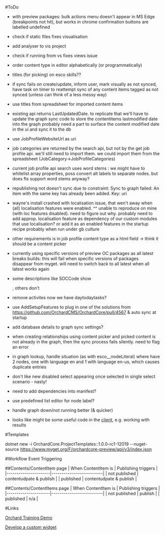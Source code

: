 #ToDo

* with preview packages:
bulk actions menu doesn't appear in MS Edge (breakpoints not hit), but works in chrome
confirmation buttons are labelled undefined

* check if static files fixes visualisation
* add analyser to vis project
* check if running from vs fixes views issue
* order content type in editor alphabetically (or programmatically)
* titles (for picking) on esco skills??
* if sync fails on create/update, inform user, mark visually as not synced, have task on timer to reattempt sync of any content items tagged as not synced (unless can think of a less messy way)
* use titles from spreadsheet for imported content items
* existing api returns LastUpdatedDate. to replicate that we'll have to update the graph sync code to store the contentitems lastmodified date into the graph
  probably need a part to surface the content modified date in the ui and sync it to the db
* use JobProfileWebsiteUrl as uri
* job categories are returned by the search api, but not by the get job profile api. we'll still need to import them. we could import them from the spreadsheet (JobCategory->JobProfileCategories)
* current job profile api search uses word stems : we might have to whitelist array properties, poss convert alt labels to separate nodes. but does fts support word stems anyway?
* republishing not doesn't sync due to constraint:
    Sync to graph failed: An item with the same key has already been added. Key: uri
* wayne's install crashed with localisation issue, that wen't away when (all) localisation features were enabled.
^^ unable to reproduce on mine (with loc features disabled). need to figure out why. probably need to add approp. localisation feature as dependency of our custom modules that use localisation? or add it as an enabled features in the startup recipe
probably when run under gb culture
* other requirements is in job profile content type as a html field -> think it should be a content picker
* currently using specific versions of preview OC packages as all latest breaks builds: this will fail when specific versions of packages disappear from myget. will need to switch back to all latest when all latest works again
* some descriptions like SOCCode show <p></p>, others don't
* remove activites now we have daytodaytasks?
* use AddSetupFeatures to plug in one of the solutions from https://github.com/OrchardCMS/OrchardCore/pull/4567 & auto sync at startup
* add database details to graph sync settings?
* when creating relationships using content picker and picked content is not already in the graph, then the sync process fails silently. need to flag an error
* in graph lookup, handle situation (as with esco__nodeLiteral) where have 2 nodes, one with language en and 1 with language en-us, which causes duplicate entries
* don't like new disabled select appearing once selected in single select scenario - nasty!
* need to add dependencies into manifest?
* use predefined list editor for node label?
* handle graph down/not running better (& quicker)
* looks like might be some useful code in the [client](https://github.com/Readify/Neo4jClient), e.g. working with results

#Templates

dotnet new -i OrchardCore.ProjectTemplates::1.0.0-rc1-12019 --nuget-source https://www.myget.org/F/orchardcore-preview/api/v3/index.json

#Workflow Event Triggering

##Contents/ContentItem page
| When ContentItem is  | Publishing triggers      |
|----------------------|--------------------------|
| not published        | contentudpate & publish  |
| published            | contentudpate & publish  |

##Contents/ContentItems page
| When ContentItem is  | Publishing triggers      |
|----------------------|--------------------------|
| not published        | publish                  |
| published            | n/a                      |

#Links

[Orchard Training Demo](https://github.com/Lombiq/Orchard-Training-Demo-Module/blob/orchard-core/StartLearningHere.md)

[Develop a custom widget](https://www.davidhayden.me/blog/develop-a-custom-widget-in-orchard-core-cms)
